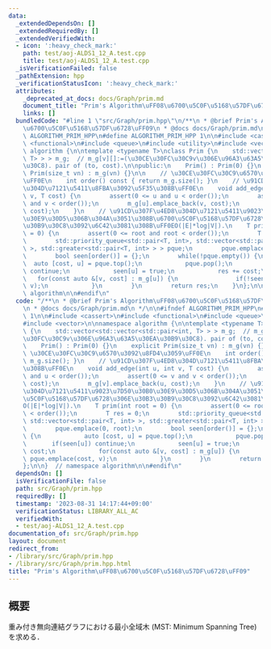 ```yaml
---
data:
  _extendedDependsOn: []
  _extendedRequiredBy: []
  _extendedVerifiedWith:
  - icon: ':heavy_check_mark:'
    path: test/aoj-ALDS1_12_A.test.cpp
    title: test/aoj-ALDS1_12_A.test.cpp
  _isVerificationFailed: false
  _pathExtension: hpp
  _verificationStatusIcon: ':heavy_check_mark:'
  attributes:
    _deprecated_at_docs: docs/Graph/prim.md
    document_title: "Prim's Algorithm\uFF08\u6700\u5C0F\u5168\u57DF\u6728\uFF09"
    links: []
  bundledCode: "#line 1 \"src/Graph/prim.hpp\"\n/**\n * @brief Prim's Algorithm\uFF08\
    \u6700\u5C0F\u5168\u57DF\u6728\uFF09\n * @docs docs/Graph/prim.md\n */\n\n#ifndef\
    \ ALGORITHM_PRIM_HPP\n#define ALGORITHM_PRIM_HPP 1\n\n#include <cassert>\n#include\
    \ <functional>\n#include <queue>\n#include <utility>\n#include <vector>\n\nnamespace\
    \ algorithm {\n\ntemplate <typename T>\nclass Prim {\n    std::vector<std::vector<std::pair<int,\
    \ T> > > m_g;  // m_g[v][]:=(\u30CE\u30FC\u30C9v\u306E\u96A3\u63A5\u30EA\u30B9\
    \u30C8). pair of (to, cost).\n\npublic:\n    Prim() : Prim(0) {}\n    explicit\
    \ Prim(size_t vn) : m_g(vn) {}\n\n    // \u30CE\u30FC\u30C9\u6570\u3092\u8FD4\u3059\
    \uFF0E\n    int order() const { return m_g.size(); }\n    // \u91CD\u307F\u4ED8\
    \u304D\u7121\u5411\u8FBA\u3092\u5F35\u308B\uFF0E\n    void add_edge(int u, int\
    \ v, T cost) {\n        assert(0 <= u and u < order());\n        assert(0 <= v\
    \ and v < order());\n        m_g[u].emplace_back(v, cost);\n        m_g[v].emplace_back(u,\
    \ cost);\n    }\n    // \u91CD\u307F\u4ED8\u304D\u7121\u5411\u9023\u7D50\u30B0\
    \u30E9\u30D5\u306B\u304A\u3051\u308B\u6700\u5C0F\u5168\u57DF\u6728\u306E\u30B3\
    \u30B9\u30C8\u3092\u6C42\u3081\u308B\uFF0EO(|E|*log|V|).\n    T prim(int root\
    \ = 0) {\n        assert(0 <= root and root < order());\n        T res = 0;\n\
    \        std::priority_queue<std::pair<T, int>, std::vector<std::pair<T, int>\
    \ >, std::greater<std::pair<T, int> > > pque;\n        pque.emplace(0, root);\n\
    \        bool seen[order()] = {};\n        while(!pque.empty()) {\n          \
    \  auto [cost, u] = pque.top();\n            pque.pop();\n            if(seen[u])\
    \ continue;\n            seen[u] = true;\n            res += cost;\n         \
    \   for(const auto &[v, cost] : m_g[u]) {\n                if(!seen[v]) pque.emplace(cost,\
    \ v);\n            }\n        }\n        return res;\n    }\n};\n\n}  // namespace\
    \ algorithm\n\n#endif\n"
  code: "/**\n * @brief Prim's Algorithm\uFF08\u6700\u5C0F\u5168\u57DF\u6728\uFF09\
    \n * @docs docs/Graph/prim.md\n */\n\n#ifndef ALGORITHM_PRIM_HPP\n#define ALGORITHM_PRIM_HPP\
    \ 1\n\n#include <cassert>\n#include <functional>\n#include <queue>\n#include <utility>\n\
    #include <vector>\n\nnamespace algorithm {\n\ntemplate <typename T>\nclass Prim\
    \ {\n    std::vector<std::vector<std::pair<int, T> > > m_g;  // m_g[v][]:=(\u30CE\
    \u30FC\u30C9v\u306E\u96A3\u63A5\u30EA\u30B9\u30C8). pair of (to, cost).\n\npublic:\n\
    \    Prim() : Prim(0) {}\n    explicit Prim(size_t vn) : m_g(vn) {}\n\n    //\
    \ \u30CE\u30FC\u30C9\u6570\u3092\u8FD4\u3059\uFF0E\n    int order() const { return\
    \ m_g.size(); }\n    // \u91CD\u307F\u4ED8\u304D\u7121\u5411\u8FBA\u3092\u5F35\
    \u308B\uFF0E\n    void add_edge(int u, int v, T cost) {\n        assert(0 <= u\
    \ and u < order());\n        assert(0 <= v and v < order());\n        m_g[u].emplace_back(v,\
    \ cost);\n        m_g[v].emplace_back(u, cost);\n    }\n    // \u91CD\u307F\u4ED8\
    \u304D\u7121\u5411\u9023\u7D50\u30B0\u30E9\u30D5\u306B\u304A\u3051\u308B\u6700\
    \u5C0F\u5168\u57DF\u6728\u306E\u30B3\u30B9\u30C8\u3092\u6C42\u3081\u308B\uFF0E\
    O(|E|*log|V|).\n    T prim(int root = 0) {\n        assert(0 <= root and root\
    \ < order());\n        T res = 0;\n        std::priority_queue<std::pair<T, int>,\
    \ std::vector<std::pair<T, int> >, std::greater<std::pair<T, int> > > pque;\n\
    \        pque.emplace(0, root);\n        bool seen[order()] = {};\n        while(!pque.empty())\
    \ {\n            auto [cost, u] = pque.top();\n            pque.pop();\n     \
    \       if(seen[u]) continue;\n            seen[u] = true;\n            res +=\
    \ cost;\n            for(const auto &[v, cost] : m_g[u]) {\n                if(!seen[v])\
    \ pque.emplace(cost, v);\n            }\n        }\n        return res;\n    }\n\
    };\n\n}  // namespace algorithm\n\n#endif\n"
  dependsOn: []
  isVerificationFile: false
  path: src/Graph/prim.hpp
  requiredBy: []
  timestamp: '2023-08-31 14:17:44+09:00'
  verificationStatus: LIBRARY_ALL_AC
  verifiedWith:
  - test/aoj-ALDS1_12_A.test.cpp
documentation_of: src/Graph/prim.hpp
layout: document
redirect_from:
- /library/src/Graph/prim.hpp
- /library/src/Graph/prim.hpp.html
title: "Prim's Algorithm\uFF08\u6700\u5C0F\u5168\u57DF\u6728\uFF09"
---
```

<!-- ---
title: Prim's Algorithm（最小全域木）
documentation_of: //src/Graph/prim.hpp
--- -->


## 概要

重み付き無向連結グラフにおける最小全域木 (MST: Minimum Spanning Tree) を求める．
